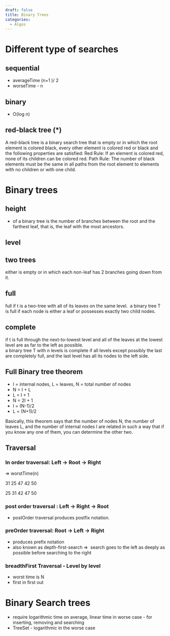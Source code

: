 ```yaml
---
draft: false
title: Binary Trees
categories:
  - Algos
---
```

# Different type of searches

## sequential
- averageTime (n+1 )/ 2
- worseTime - n

## binary
- O(log n)

## red-black tree (*)

A red-black tree is a binary search tree that is empty or in which the root element is colored black, every other element is colored red or black and the following properties are satisfied:
Red Rule: If an element is colored red, none of its children can be colored red.
Path Rule: The number of black elements must be the same in all paths from the root element to elements with no children or with one child.


# Binary trees

## height 
- of a binary tree is the number of branches between the root and the farthest leaf, that is, the leaf with the most ancestors. 

## level

## two trees

either is empty or in which each non-leaf has 2 branches going down from it.

## full
full if t is a two-tree with all of its leaves on the same level. 
a binary tree T is full if each node is either a leaf or possesses exactly two child nodes.

## complete 
if t is full through the next-to-lowest level and all of the leaves at the lowest level are as far to the left as possible. 	
a binary tree T with n levels is complete if all levels except possibly the last are completely full, and the last level has all its nodes to the left side.


## Full Binary tree theorem
- I = internal nodes, L = leaves, N = total number of nodes
- N = I + L
- L = I + 1
- N = 2I + 1
- I = (N-1)/2
- L = (N+1)/2

Basically, this theorem says that the number of nodes N, the number of leaves L, and the number of internal nodes I are related in such a way that if you know any one of them, you can determine the other two.

## Traversal

### In order traversal: Left -> Root -> Right
=> worstTime(n)

  31
25   47
     42 50

25 31 42 47 50

### post order traversal : Left -> Right -> Root
- postOrder traversal produces postfix notation.


### preOrder traversal: Root -> Left -> Right
- produces prefix notation
- also known as depth-first-search =>  search goes to the left as deeply as possible before searching to the right

### breadthFirst Traversal - Level by level
- worst time is N 
- first in first out

# Binary Search trees

- require logarithmic time on average, linear time in worse case - for inserting, removing and searching
- TreeSet - logarithmic in the worse case 



